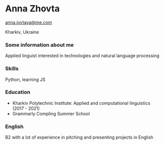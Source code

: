# Anna Zhovta
anna.jovtaya@me.com
<p> Kharkiv, Ukraine </p>

### Some information about me
Applied linguist interested in technologies and natural language processing 

### Skills
Python, learning JS

### Education
* Kharkiv Polytechnic Institute: Applied and computational linguistics (2017 - 2021)
* Grammarly Compling Summer School

### English
B2 with a lot of experience in pitching and presenting projects in English



